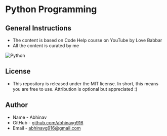# Python Programming
## General Instructions
* The content is based on Code Help course on YouTube by Love Babbar
* All the content is curated by me

![Python](https://www.python.org/static/community_logos/python-logo-generic.svg)

## License
* This repository is released under the MIT license. In short, this means you are free to use. 
  Attribution is optional but appreciated :)
## Author
* Name - Abhinav
* GitHub - [github.com/abhinavg916](https://github.com/abhinavg916)
* Email - abhinavg916@gmail.com
